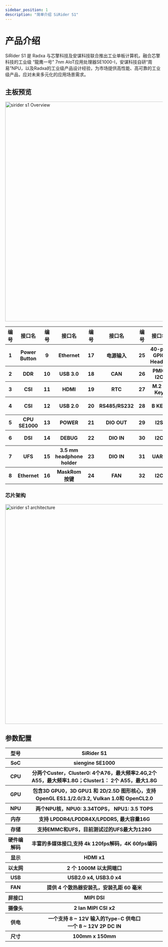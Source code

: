```yaml
---
sidebar_position: 1
description: "简单介绍 SiRider S1"
---
```


# 产品介绍

SiRider S1 是 Radxa 与芯擎科技及安谋科技联合推出工业单板计算机，融合芯擎科技的工业级 “龍鹰一号” 7nm AIoT应用处理器SE1000-I，安谋科技自研“周易”NPU，以及Radxa的工业级产品设计经验，为市场提供高性能、高可靠的工业级产品，应对未来多元化的应用场景需求。

## 主板预览

<img src="/img/sirider/s1/sirider-s1-overview.webp" alt="sirider s1 Overview" width="700" />

<table>
      <tr>
        <th>编号</th>
        <th>接口名</th>
        <th>编号</th>
        <th>接口名</th>
        <th>编号</th>
        <th>接口名</th>
        <th>编号</th>
        <th>接口名</th>
        <th>编号</th>
        <th>接口名</th>
      </tr>
      <tr>
        <th>1</th>
        <th>Power Button</th>
        <th>9</th>
        <th>Ethernet</th>
        <th>17</th>
        <th>电源输入</th>
        <th>25</th>
        <th>40-pin GPIO Header</th>
        <th>33</th>
        <th>I2S</th>
      </tr>
      <tr>
        <th>2</th>
        <th>DDR</th>
        <th>10</th>
        <th>USB 3.0</th>
        <th>18</th>
        <th> CAN </th>
        <th>26</th>
        <th> PMIC I2C</th>
        <th>34</th>
        <th>UART</th>
      </tr>
      <tr>
        <th>3</th>
        <th>CSI</th>
        <th>11</th>
        <th>HDMI</th>
        <th>19</th>
        <th>RTC</th>
        <th>27</th>
        <th>M.2 E Key</th>
        <th>35</th>
        <th>LED</th>
      </tr>
      <tr>
        <th>4</th>
        <th>CSI</th>
        <th>12</th>
        <th>USB 2.0 </th>
        <th>20</th>
        <th> RS485/RS232 </th>
        <th>28</th>
        <th>B KEY</th>
        <th>36</th>
        <th>MCU烧录口</th>
      </tr>
      <tr>
        <th>5</th>
        <th>CPU SE1000</th>
        <th>13</th>
        <th>POWER</th>
        <th>21</th>
        <th> DIO OUT </th>
        <th>29</th>
        <th>I2S</th>
        <th>37</th>
        <th>M.2 M KEY </th>
      </tr>
      <tr>
        <th>6</th>
        <th>DSI</th>
        <th>14</th>
        <th>DEBUG</th>
        <th>22</th>
        <th>DIO IN</th>
        <th>30</th>
        <th>I2C</th>
        <th>38</th>
        <th>SIM Card</th>
      </tr>
      <tr>
        <th>7</th>
        <th>UFS</th>
        <th>15</th>
        <th>3.5 mm headphone holder</th>
        <th>23</th>
        <th> DIO IN </th>
        <th>31</th>
        <th>UART</th>
        <th>39</th>
        <th>SDCard</th>
      </tr>
      <tr>
        <th>8</th>
        <th>Ethernet</th>
        <th>16</th>
        <th>MaskRom 按键</th>
        <th>24</th>
        <th> FAN </th>
        <th>32</th>
        <th>I2C</th>
      </tr>
    </table>

### 芯片架构

<img src="/img/sirider/s1/se1000-architecture.webp" alt="sirider s1 architecture" width="700" />

## 参数配置

<table>
  <tr>
    <th>型号</th>
    <th>SiRider S1</th>
  </tr>
  <tr>
    <th>SoC</th>
    <th>siengine SE1000</th>
  </tr>
  <tr>
    <th>CPU</th>
    <th> 分两个Custer，Cluster0: 4个A76，最大频率2.4G,2个A55，最大频率1.8G；Cluster1： 2个 A55，最大1.8G</th>
  </tr>
  <tr>
    <th>GPU</th>
    <th>包含3D GPU0，3D GPU1 和 2D/2.5D 图形核心，支持OpenGL ES1.1/2.0/3.2, Vulkan 1.0和 OpenCL2.0</th>
  </tr>
  <tr>
    <th>NPU</th>
    <th>两个NPU核，NPU0: 3.34TOPS， NPU1: 3.5 TOPS</th>
  </tr>
  <tr>
    <th>内存</th>
    <th>支持 LPDDR4/LPDDR4X/LPDDR5, 最大容量16G</th>
  </tr>
  <tr>
    <th>存储</th>
    <th>支持EMMC和UFS，目前测试过的UFS最大为128G</th>
  </tr>
  <tr>
    <th>硬件编解码</th>
    <th>丰富的多媒体接口,支持 4k 120fps解码，4K 60fps编码</th>
  </tr>
  <tr>
    <th>显示</th>
    <th>HDMI x1</th>
  </tr>
  <tr>
    <th>以太网</th>
    <th>2 个 1000M 以太网端口</th>
  </tr>
  <tr>
    <th>USB</th>
    <th>USB2.0 x4, USB3.0 x4</th>
  </tr>
  <tr>
    <th>FAN</th>
    <th>提供 4 个散热器安装孔，安装孔距 60 毫米</th>
  </tr>
  <tr>
    <th>屏接口</th>
    <th> MIPI DSI</th>
  </tr>
  <tr>
    <th>摄像头</th>
    <th>2 lan MIPI CSI  x2 </th>
  </tr>

  <tr>
    <th>供电</th>
    <th>一个支持 8 ~ 12V 输入的Type-C 供电口 <br/>一个 8 ~ 12V 2P DC IN </th>
  </tr>
  <tr>
    <th>尺寸</th>
    <th>100mm x 150mm</th>
  </tr>
</table>
